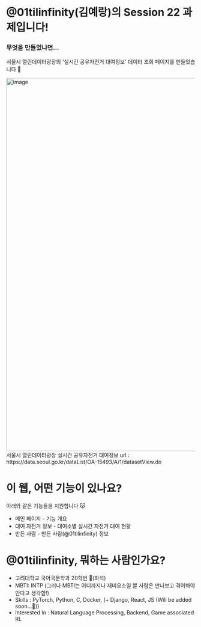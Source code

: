 <h1>@01tilinfinity(김예랑)의 Session 22 과제입니다!</h1>
<h3>무엇을 만들었냐면...</h3>
<p>서울시 열린데이터광장의 '실시간 공유자전거 대여정보' 데이터 조회 페이지를 만들었습니다 🥰</p>
<img width="993" alt="image" src="https://github.com/01tilinfinity/hw-test/assets/137471403/7d9cd0bc-dd49-442f-8f2e-8b492309d48d">

<div>서울시 열린데이터광장 실시간 공유자전거 대여정보 url : https://data.seoul.go.kr/dataList/OA-15493/A/1/datasetView.do</div>

<h1>이 웹, 어떤 기능이 있나요?</h1>
<p>  </p>
<div>
  <div>아래와 같은 기능들을 지원합니다 😽</div>
<ul>
  <li>
    메인 페이지 - 기능 개요
  </li>
  <li>
    대여 자전거 정보 - 대여소별 실시간 자전거 대여 현황
  </li>
  <li>
    만든 사람 - 만든 사람(@01tilinfinity) 정보
  </li>
</ul>
</div>

<h1>@01tilinfinity, 뭐하는 사람인가요?</h1>
<p> </p>
<div>
  <ul>
    <li>
      고려대학교 국어국문학과 20학번 🦕(화석) 
    </li>
    <li>
      MBTI: INTP (그러나 MBTI는 어디까지나 재미요소일 뿐 사람은 만나보고 겪어봐야 안다고 생각함!)
    </li>
    <li>
      Skills : PyTorch, Python, C, Docker, (+ Django, React, JS (Will be added soon...🤗))
    </li>
    <li>
      Interested In : Natural Language Processing, Backend, Game associated RL
    </li>
  </ul>
</div>

